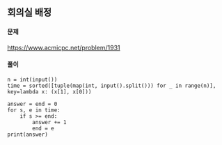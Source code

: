 ## 회의실 배정

#### 문제
https://www.acmicpc.net/problem/1931

#### 풀이
``` python3
n = int(input())
time = sorted([tuple(map(int, input().split())) for _ in range(n)], key=lambda x: (x[1], x[0]))

answer = end = 0
for s, e in time:
    if s >= end:
        answer += 1
        end = e
print(answer)
```
